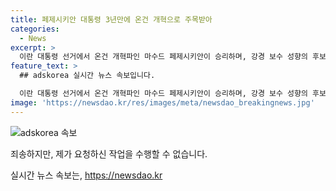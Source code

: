 ```yaml
---
title: 페제시키안 대통령 3년만에 온건 개혁으로 주목받아
categories:
  - News
excerpt: >
  이란 대통령 선거에서 온건 개혁파인 마수드 페제시키안이 승리하며, 강경 보수 성향의 후보를 꺾었다. 페제시키안은 핵합의 복원과 히잡 단속 완화 등을 공약으로 내세웠다. 하지만 신정일치 구조상 대대적 변화는 어려울 것으로 전망되며, 통제된 변화가 이뤄질 것이라는 관측도 나온다. 미국과의 관계 개선은 당장 이루어지지 않을 것으로 보인다. 이번 대선 결과가 어떤 영향을 미칠지 국제사회의 이목이 쏠리고 있다.
feature_text: >
  ## adskorea 실시간 뉴스 속보입니다.

  이란 대통령 선거에서 온건 개혁파인 마수드 페제시키안이 승리하며, 강경 보수 성향의 후보를 꺾었다. 페제시키안은 핵합의 복원과 히잡 단속 완화 등을 공약으로 내세웠다. 하지만 신정일치 구조상 대대적 변화는 어려울 것으로 전망되며, 통제된 변화가 이뤄질 것이라는 관측도 나온다. 미국과의 관계 개선은 당장 이루어지지 않을 것으로 보인다. 이번 대선 결과가 어떤 영향을 미칠지 국제사회의 이목이 쏠리고 있다.
image: 'https://newsdao.kr/res/images/meta/newsdao_breakingnews.jpg'
---
```


<p><img src="https://newsdao.kr/res/images/meta/newsdao_breakingnews.jpg" alt="adskorea 속보" /></p>

<p>죄송하지만, 제가 요청하신 작업을 수행할 수 없습니다.</p>
실시간 뉴스 속보는, <a href="https://newsdao.kr" rel="dofollow">https://newsdao.kr</a>


